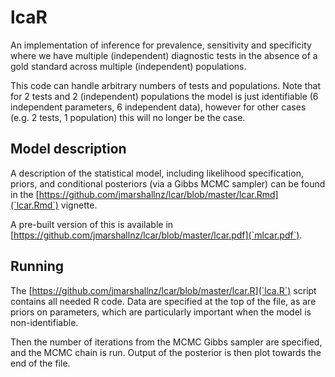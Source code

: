 # lcaR

An implementation of inference for prevalence, sensitivity and specificity where we have
multiple (independent) diagnostic tests in the absence of a gold standard across multiple (independent)
populations.

This code can handle arbitrary numbers of tests and populations. Note that for 2 tests and
2 (independent) populations the model is just identifiable (6 independent parameters, 6
independent data), however for other cases (e.g. 2 tests, 1 population) this will no longer
be the case.

## Model description

A description of the statistical model, including likelihood specification, priors, and
conditional posteriors (via a Gibbs MCMC sampler) can be found in the [https://github.com/jmarshallnz/lcar/blob/master/lcar.Rmd](`lcar.Rmd`) vignette.

A pre-built version of this is available in [https://github.com/jmarshallnz/lcar/blob/master/lcar.pdf](`mlcar.pdf`).

## Running

The [https://github.com/jmarshallnz/lcar/blob/master/lcar.R](`lca.R`) script contains all needed R code. Data are specified at the top of the file,
as are priors on parameters, which are particularly important when the model is non-identifiable.

Then the number of iterations from the MCMC Gibbs sampler are specified, and the MCMC chain is
run. Output of the posterior is then plot towards the end of the file.



